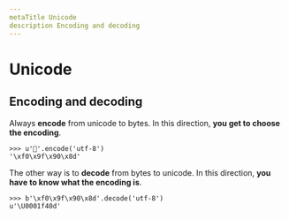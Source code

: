```yaml
---
metaTitle Unicode
description Encoding and decoding
---
```


# Unicode



## Encoding and decoding


Always **encode** from unicode to bytes.  In this direction, **you get to choose the encoding**.

```
>>> u'🐍'.encode('utf-8')
'\xf0\x9f\x90\x8d'

```

The other way is to **decode** from bytes to unicode.   In this direction, **you have to know what the encoding is**.

```
>>> b'\xf0\x9f\x90\x8d'.decode('utf-8')
u'\U0001f40d'

```

